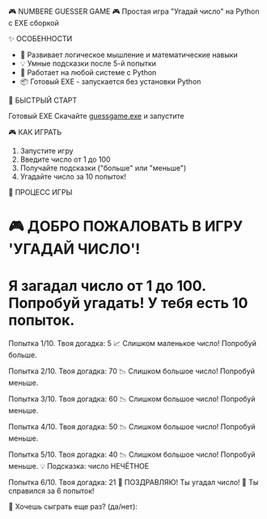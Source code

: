 🎮 NUMBERE GUESSER GAME 🎮
Простая игра "Угадай число" на Python с EXE сборкой

✨ ОСОБЕННОСТИ
- 🎯 Развивает логическое мышление и математические навыки
- 💡 Умные подсказки после 5-й попытки
- 🚀 Работает на любой системе с Python
- 📦 Готовый EXE - запускается без установки Python

🚀 БЫСТРЫЙ СТАРТ

Готовый EXE
Скачайте [guessgame.exe](guessgame.exe) и запустите

🎮 КАК ИГРАТЬ
1. Запустите игру
2. Введите число от 1 до 100
3. Получайте подсказки ("больше" или "меньше")
4. Угадайте число за 10 попыток!

📸 ПРОЦЕСС ИГРЫ

🎮 ДОБРО ПОЖАЛОВАТЬ В ИГРУ 'УГАДАЙ ЧИСЛО'!
==================================================
Я загадал число от 1 до 100. Попробуй угадать!
У тебя есть 10 попыток.
==================================================
Попытка 1/10. Твоя догадка: 5
📈 Слишком маленькое число! Попробуй больше.

Попытка 2/10. Твоя догадка: 70
📉 Слишком большое число! Попробуй меньше.

Попытка 3/10. Твоя догадка: 60
📉 Слишком большое число! Попробуй меньше.

Попытка 4/10. Твоя догадка: 50
📉 Слишком большое число! Попробуй меньше.

Попытка 5/10. Твоя догадка: 40
📉 Слишком большое число! Попробуй меньше.
💡 Подсказка: число НЕЧЁТНОЕ

Попытка 6/10. Твоя догадка: 21
🎉 ПОЗДРАВЛЯЮ! Ты угадал число!
💫 Ты справился за 6 попыток!

🔄 Хочешь сыграть еще раз? (да/нет): 
